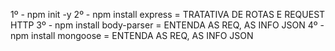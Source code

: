 1º - npm init -y
2º - npm install express = TRATATIVA DE ROTAS E REQUEST HTTP
3º - npm install body-parser = ENTENDA AS REQ, AS INFO JSON
4º - npm install mongoose = ENTENDA AS REQ, AS INFO JSON
